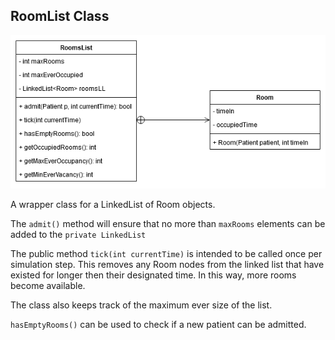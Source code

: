 ## RoomList Class ##
![RoomsList Class UML](RoomList-UML.png)

A wrapper class for a LinkedList of Room objects.

The `admit()` method will ensure that no more than `maxRooms` elements can be added to the `private LinkedList`

The public method `tick(int currentTime)` is intended to be called once per simulation step. This removes any Room nodes from the linked list that have existed for longer then their designated time. In this way, more rooms become available.

The class also keeps track of the maximum ever size of the list.

`hasEmptyRooms()` can be used to check if a new patient can be admitted.
